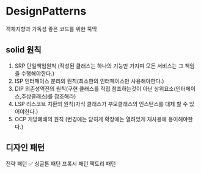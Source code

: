 # DesignPatterns
객체지향과 가독성 좋은 코드를 위한 뚝딱

## solid 원칙 
1. SRP 단일책임원칙 (작성된 클래스는 하나의 기능만 가지며 모든 서비스는 그 책임을 수행해야한다.)
2. ISP 인터페이스 분리의 원칙(최소한의 인터페이스만 사용해야한다.)
3. DIP 의존성역전의 원칙(구현 클래스를 직접 참조하는것이 아닌 상위요소(인터페이스,추상클래스)를 참조해라)
4. LSP 리스코브 치환의 원칙(자식 클래스가 부모클래스의 인스턴스를 대체 할 수 있어야한다.)
5. OCP 개방폐쇄의 원칙 (변경에는 닫히게 확장에는 열려있게 재사용에 용이해야한다.)

## 디자인 패턴 

전략 패턴 ✅
싱글톤 패턴
프록시 패턴
팩토리 패턴

